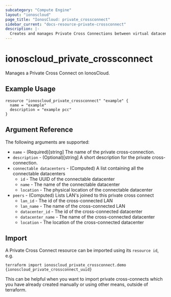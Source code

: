 ```yaml
---
subcategory: "Compute Engine"
layout: "ionoscloud"
page_title: "IonosCloud: private_crossconnect"
sidebar_current: "docs-resource-private-crossconnect"
description: |-
  Creates and manages Private Cross Connections between virtual datacenters.
---
```


# ionoscloud_private_crossconnect

Manages a Private Cross Connect on IonosCloud.

## Example Usage

```hcl
resource "ionoscloud_private_crossconnect" "example" {
  name = "example"
  description = "example pcc"
}
```

## Argument Reference

The following arguments are supported:

- `name` - (Required)[string] The name of the private cross-connection.
- `description` - (Optional)[string] A short description for the private cross-connection.
- `connectable datacenters` - (Computed) A list containing all the connectable datacenters
  - `id` - The UUID of the connectable datacenter
  - `name` - The name of the connectable datacenter
  - `location` - The physical location of the connectable datacenter
- `peers` - (Computed) Lists LAN's joined to this private cross connect
  - `lan_id` - The id of the cross-connected LAN
  - `lan_name` - The name of the cross-connected LAN
  - `datacenter_id` - The id of the cross-connected datacenter
  - `datacenter_name` - The name of the cross-connected datacenter
  - `location` - The location of the cross-connected datacenter
  
## Import

A Private Cross Connect resource can be imported using its `resource id`, e.g.

```shell
terraform import ionoscloud_private_crossconnect.demo {ionoscloud_private_crossconnect_uuid}
```

This can be helpful when you want to import private cross-connects which you have already created manually or using other means, outside of terraform.

